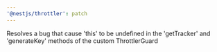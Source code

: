 ```yaml
---
'@nestjs/throttler': patch
---
```


Resolves a bug that cause 'this' to be undefined in the 'getTracker' and 'generateKey' methods of the custom ThrottlerGuard
